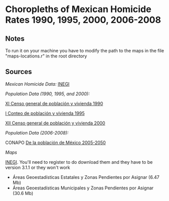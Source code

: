 ﻿Choropleths of Mexican Homicide Rates 1990, 1995, 2000, 2006-2008
=================================================================

Notes
-----
To run it on your machine you have to modify the path to the maps in the file "maps-locations.r" in the root directory

Sources
------
_Mexican Homicide Data:_
[INEGI](http://www.inegi.org.mx/est/contenidos/espanol/proyectos/continuas/vitales/bd/mortalidad/MortalidadGeneral.asp?s=est&c=11144)

_Population Data (1990, 1995, and 2000):_

[XI Censo general de población y vivienda 1990](http://www.inegi.org.mx/sistemas/olap/proyectos/bd/consulta.asp?p=16653&c=11893&s=est)

[I Conteo de población y vivienda 1995](http://www.inegi.org.mx/sistemas/olap/proyectos/bd/consulta.asp?p=16647&c=11881&s=est)

[XII Censo general de población y vivienda 2000](http://www.inegi.org.mx/sistemas/olap/proyectos/bd/consulta.asp?p=14048&c=10252&s=est)

_Population Data (2006-2008):_

CONAPO [De la población de México 2005-2050 ](http://www.conapo.gob.mx/00cifras/proy/municipales.xls)

_Maps_

[INEGI](http://mapserver.inegi.org.mx/data/mgm/). You'll need to register to do download them and they have to be version 3.1.1 or they won't work

* Áreas Geoestadísticas Estatales y Zonas Pendientes por Asignar (6.47 Mb)
* Áreas Geoestadísticas Municipales y Zonas Pendientes por Asignar (30.6 Mb)
